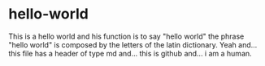 # hello-world
This is a hello world and his function is to say "hello world" the phrase "hello world" is composed by the letters of the latin dictionary. Yeah and... this file has a header of type md and... this  is github and... i am a human.

